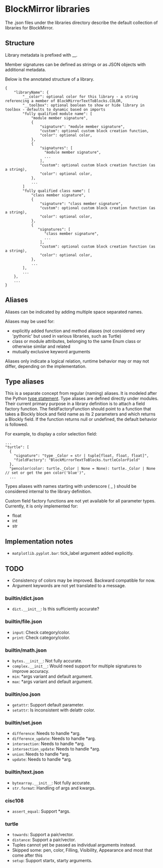 # BlockMirror libraries

The .json files under the libraries directory describe the default collection of libraries for BlockMirror.

## Structure

Library metadata is prefixed with __.

Member signatures can be defined as strings or as JSON objects with additional metadata.

Below is the annotated structure of a library. 

    {
        "libraryName": {
            "__color": optional color for this library - a string referencing a member of BlockMirrorTextToBlocks.COLOR,
            "__toolbox": optional boolean to show or hide library in toolbox - defaults to dynamic based on imports
            "fully qualified module name": [
                "module member signature",
                {
                    "signature": "module member signature",
                    "custom": optional custom block creation function,
                    "color": optional color,
                },
                {
                    "signatures": [
                      "module member signature",
                      ...
                    ],
                    "custom": optional custom block creation function (as a string),
                    "color": optional color,
                },
                ...
            ]
            "fully qualified class name": [
                "class member signature",
                {
                    "signature": "class member signature",
                    "custom": optional custom block creation function (as a string),
                    "color": optional color,
                },
                {
                   "signatures": [
                      "class member signature",
                      ...
                    ],
                    "custom": optional custom block creation function (as a string),
                    "color": optional color,
                },
                ...
            ],
            ...
        },
        ...
    }


## Aliases

Aliases can be indicated by adding multiple space separated names.

Aliases may be used for:
- explicitly added function and method aliases (not considered very 'pythonic' but used in various libraries, such as Turtle)
- class or module attributes, belonging to the same Enum class or otherwise similar and related
- mutually exclusive keyword arguments

Aliases only indicate a logical relation, runtime behavior may or may not differ, depending on the implementation.

## Type aliases

This is a separate concept from regular (naming) aliases.
It is modeled after the Python [type statement](https://docs.python.org/3/reference/simple_stmts.html#type).
Type aliases are defined directly under modules. Their current primary purpose in a library definition is to attach a field factory function.
The fieldFactoryFunction should point to a function that takes a Blockly block and field name as its 2 parameters and which returns a Blockly field.
If the function returns null or undefined, the default behavior is followed.

For example, to display a color selection field:

    ...
    "turtle": [
      {
        "signature": "type _Color = str | tuple[float, float, float]",
        "fieldFactory": "BlockMirrorTextToBlocks.turtleColorField"
      },
      "pencolor(color: turtle._Color | None = None): turtle._Color | None // set or get the pen color('blue')",
      ...

Types aliases with names starting with underscore ( _ ) should be considered internal to the library definition.

Custom field factory functions are not yet available for all parameter types. Currently, it is only implemented for:
- float
- int
- str

## Implementation notes

- `matplotlib.pyplot.bar`: tick_label argument added explicitly.

## TODO

- Consistency of colors may be improved. Backward compatible for now.
- Argument keywords are not yet translated to a message.

### builtin/dict.json

- `dict.__init__`: Is this sufficiently accurate?

### builtin/file.json

- `input`: Check category/color.
- `print`: Check category/color.

### builtin/math.json
 
- `bytes.__init__`: Not fully accurate.
- `complex.__init__`: Would need support for multiple signatures to improve accuracy.
- `min`: *args variant and default argument.
- `max`: *args variant and default argument.

### builtin/oo.json

- `getattr`: Support default parameter.
- `setattr`: Is inconsistent with delattr color.

### builtin/set.json
- `difference`: Needs to handle *arg.
- `difference_update`: Needs to handle *arg.
- `intersection`: Needs to handle *arg.
- `intersection_update`: Needs to handle *arg.
- `union`: Needs to handle *arg.
- `update`: Needs to handle *arg.

### builtin/text.json

- `bytearray.__init__`: Not fully accurate.
- `str.format`: Handling of args and kwargs.

### cisc108

- `assert_equal`: Support *args.

### turtle

- `towards`: Support a pair/vector.
- `distance`: Support a pair/vector.
- Tuples cannot yet be passed as individual arguments instead.
- Skipped some: pen, color, Filling, Visibility, Appearance and most that come after this
- `setup`: Support startx, starty arguments.

